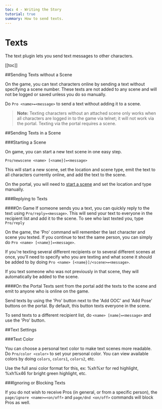```yaml
---
toc: 4 - Writing the Story
tutorial: true
summary: How to send texts.
---
```

# Texts

The text plugin lets you send text messages to other characters.

[[toc]]

##Sending Texts without a Scene

On the game, you can text characters online by sending a text without specifying a scene number. These texts are not added to any scene and will not be logged or saved unless you do so manually.

Do `Pro <name>=<message>` to send a text without adding it to a scene.

> **Note:** Texting characters without an attached scene only works when all characters are logged in to the game via telnet; it will not work via the portal. Texting via the portal requires a scene.

##Sending Texts in a Scene

###Starting a Scene

On game, you can start a new text scene in one easy step.

`Pro/newscene <name> [<name}]=<message>`

This will start a new scene, set the location and scene type, emit the text to all characters currently online, and add the text to the scene.

On the portal, you will need to [start a scene](/help/scenes_tutorial#starting-a-scene) and set the location and type manually.

###Replying to Texts

####On Game
If someone sends you a text, you can quickly reply to the text using `Pro/reply=<message>`. This will send your text to everyone in the recipient list and add it to the scene. To see who last texted you, type `Pro/reply`

On the game, the 'Pro' command will remember the last character and scene you texted. If you continue to text the same person, you can simply do `Pro <name> [<name}]=<message>`.

If you're texting several different recipients or to several different scenes at once, you'll need to specify who you are texting and what scene it should be added to by doing `Pro <name> [<name}]/<scene>=<message>`.

If you text someone who was not previously in that scene, they will automatically be added to the scene.

####On the Portal
Texts sent from the portal add the texts to the scene and emit to anyone who is online on the game.

Send texts by using the 'Pro' button next to the 'Add OOC' and 'Add Pose' buttons on the portal. By default, this button texts everyone in the scene.

To send texts to a different recipient list, do `<name> [name]=<message>` and use the 'Pro' button.

##Text Settings

###Text Color

You can choose a personal text color to make text scenes more readable. Do `Pro/color <color>` to set your personal color.  You can view available colors by doing `colors`, `colors1`, `colors2`, etc.

Use the full ansi color format for this, ex: \%xh\%xr for red highlight, \%xh\%x46 for bright green highlight, etc.

###Ignoring or Blocking Texts

If you do not wish to receive Pros (in general, or from a specific person), the `page/ignore <name>=<on/off>` and `page/dnd <on/off>` commands will block Pros as well.
